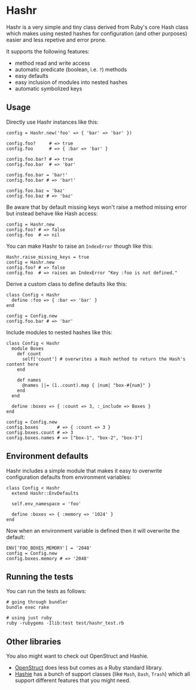 # Hashr

Hashr is a very simple and tiny class derived from Ruby's core Hash class which makes using nested hashes for configuration (and other purposes) easier and less repetive and error prone.

It supports the following features:

* method read and write access
* automatic predicate (boolean, i.e. `?`) methods
* easy defaults
* easy inclusion of modules into nested hashes
* automatic symbolized keys

## Usage

Directly use Hashr instances like this:

    config = Hashr.new('foo' => { 'bar' => 'bar' })

    config.foo?     # => true
    config.foo      # => { :bar => 'bar' }

    config.foo.bar? # => true
    config.foo.bar  # => 'bar'

    config.foo.bar = 'bar!'
    config.foo.bar # => 'bar!'

    config.foo.baz = 'baz'
    config.foo.baz # => 'baz'

Be aware that by default missing keys won't raise a method missing error but instead behave like Hash access:

    config = Hashr.new
    config.foo? # => false
    config.foo  # => nil

You can make Hashr to raise an `IndexError` though like this:

    Hashr.raise_missing_keys = true
    config = Hashr.new
    config.foo? # => false
    config.foo  # => raises an IndexError "Key :foo is not defined."

Derive a custom class to define defaults like this:

    class Config < Hashr
      define :foo => { :bar => 'bar' }
    end

    config = Config.new
    config.foo.bar # => 'bar'

Include modules to nested hashes like this:

    class Config < Hashr
      module Boxes
        def count
          self['count'] # overwrites a Hash method to return the Hash's content here
        end

        def names
          @names ||= (1..count).map { |num| "box-#{num}" }
        end
      end

      define :boxes => { :count => 3, :_include => Boxes }
    end

    config = Config.new
    config.boxes       # => { :count => 3 }
    config.boxes.count # => 3
    config.boxes.names # => ["box-1", "box-2", "box-3"]

## Environment defaults

Hashr includes a simple module that makes it easy to overwrite configuration defaults from environment variables:

    class Config < Hashr
      extend Hashr::EnvDefaults

      self.env_namespace = 'foo'

      define :boxes => { :memory => '1024' }
    end

Now when an environment variable is defined then it will overwrite the default:

    ENV['FOO_BOXES_MEMORY'] = '2048'
    config = Config.new
    config.boxes.memory # => '2048'

## Running the tests

You can run the tests as follows:

    # going through bundler
    bundle exec rake

    # using just ruby
    ruby -rubygems -Ilib:test test/hashr_test.rb

## Other libraries

You also might want to check out OpenStruct and Hashie.

* [OpenStruct](http://ruby-doc.org/stdlib/libdoc/ostruct/rdoc/classes/OpenStruct.html) does less but comes as a Ruby standard library.
* [Hashie](https://github.com/intridea/hashie) has a bunch of support classes (like `Mash`, `Dash`, `Trash`) which all support different features that you might need.
